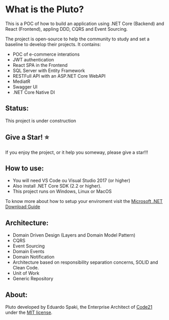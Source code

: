 What is the Pluto?
=====================
This is a POC of how to build an application using .NET Core (Backend) and React (Frontend), appling DDD, CQRS and Event Sourcing.

The project is open-source to help the community to study and set a baseline to develop their projects. It contains:
- POC of e-commerce interations
- JWT authentication
- React SPA in the Frontend
- SQL Server with Entity Framework
- RESTFull API with an ASP.NET Core WebAPI
- MediatR
- Swagger UI
- .NET Core Native DI

## Status: 
This project is under construction

## Give a Star! :star:
If you enjoy the project, or it help you someway, please give a star!!!

## How to use:
- You will need VS Code ou Visual Studio 2017 (or higher)
- Also install .NET Core SDK (2.2 or higher).
- This project runs on Windows, Linux or MacOS

To know more about how to setup your enviroment visit the [Microsoft .NET Download Guide](https://www.microsoft.com/net/download)

## Architecture:

- Domain Driven Design (Layers and Domain Model Pattern)
- CQRS
- Event Sourcing
- Domain Events
- Domain Notification
- Architecture based on responsibility separation concerns, SOLID and Clean Code.
- Unit of Work
- Generic Repository

## About:
Pluto developed by Eduardo Spaki, the Enterprise Architect of [Code21](http://www.code21.com.br) under the [MIT license](LICENSE).

